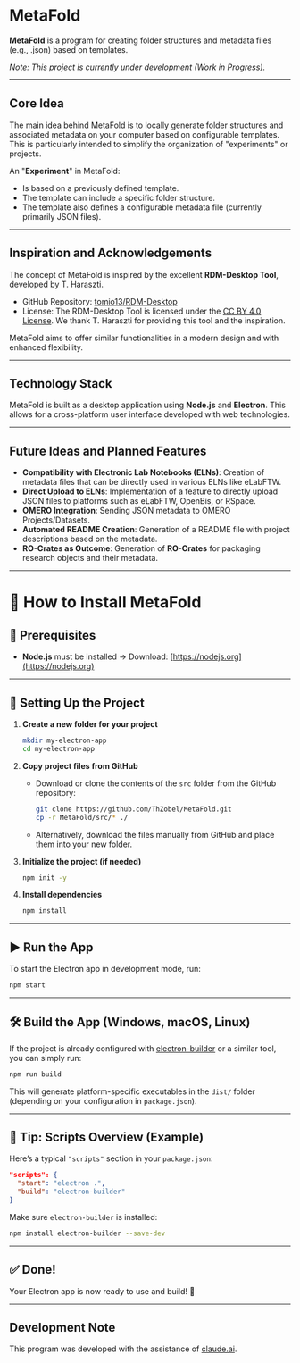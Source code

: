 # MetaFold

**MetaFold** is a program for creating folder structures and metadata files (e.g., .json) based on templates.

*Note: This project is currently under development (Work in Progress).*

---

## Core Idea

The main idea behind MetaFold is to locally generate folder structures and associated metadata on your computer based on configurable templates. This is particularly intended to simplify the organization of "experiments" or projects.

An "**Experiment**" in MetaFold:

* Is based on a previously defined template.
* The template can include a specific folder structure.
* The template also defines a configurable metadata file (currently primarily JSON files).

---

## Inspiration and Acknowledgements

The concept of MetaFold is inspired by the excellent **RDM-Desktop Tool**, developed by T. Haraszti.

* GitHub Repository: [tomio13/RDM-Desktop](https://github.com/tomio13/RDM-Desktop)
* License: The RDM-Desktop Tool is licensed under the [CC BY 4.0 License](https://creativecommons.org/licenses/by/4.0/). We thank T. Haraszti for providing this tool and the inspiration.

MetaFold aims to offer similar functionalities in a modern design and with enhanced flexibility.

---

## Technology Stack

MetaFold is built as a desktop application using **Node.js** and **Electron**. This allows for a cross-platform user interface developed with web technologies.

---

## Future Ideas and Planned Features

* **Compatibility with Electronic Lab Notebooks (ELNs)**: Creation of metadata files that can be directly used in various ELNs like eLabFTW.
* **Direct Upload to ELNs**: Implementation of a feature to directly upload JSON files to platforms such as eLabFTW, OpenBis, or RSpace.
* **OMERO Integration**: Sending JSON metadata to OMERO Projects/Datasets.
* **Automated README Creation**: Generation of a README file with project descriptions based on the metadata.
* **RO-Crates as Outcome**: Generation of **RO-Crates** for packaging research objects and their metadata.

---
# 🚀 How to Install MetaFold

## 📆 Prerequisites

* **Node.js** must be installed
  → Download: [https://nodejs.org](https://nodejs.org)

---

## 🔧 Setting Up the Project

1. **Create a new folder for your project**

   ```bash
   mkdir my-electron-app
   cd my-electron-app
   ```

2. **Copy project files from GitHub**

   * Download or clone the contents of the `src` folder from the GitHub repository:

     ```bash
     git clone https://github.com/ThZobel/MetaFold.git
     cp -r MetaFold/src/* ./
     ```
   * Alternatively, download the files manually from GitHub and place them into your new folder.

3. **Initialize the project (if needed)**

   ```bash
   npm init -y
   ```

4. **Install dependencies**

   ```bash
   npm install
   ```

---

## ▶️ Run the App

To start the Electron app in development mode, run:

```bash
npm start
```

---

## 🛠️ Build the App (Windows, macOS, Linux)

If the project is already configured with [electron-builder](https://www.electron.build/) or a similar tool, you can simply run:

```bash
npm run build
```

This will generate platform-specific executables in the `dist/` folder (depending on your configuration in `package.json`).

---

## 🧰 Tip: Scripts Overview (Example)

Here’s a typical `"scripts"` section in your `package.json`:

```json
"scripts": {
  "start": "electron .",
  "build": "electron-builder"
}
```

Make sure `electron-builder` is installed:

```bash
npm install electron-builder --save-dev
```

---

## ✅ Done!

Your Electron app is now ready to use and build! 🎉

---
## Development Note

This program was developed with the assistance of [claude.ai](https://claude.ai/).
